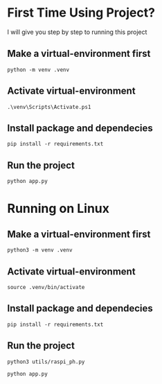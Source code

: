 # First Time Using Project?

I will give you step by step to running this project

## Make a virtual-environment first

`python -m venv .venv`

## Activate virtual-environment

`.\venv\Scripts\Activate.ps1`

## Install package and dependecies

`pip install -r requirements.txt`

## Run the project

`python app.py`

# Running on Linux

## Make a virtual-environment first

`python3 -m venv .venv`

## Activate virtual-environment

`source .venv/bin/activate`

## Install package and dependecies

`pip install -r requirements.txt`

## Run the project
`python3 utils/raspi_ph.py`

`python app.py`
